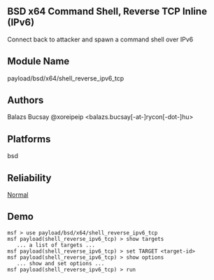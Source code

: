 ## BSD x64 Command Shell, Reverse TCP Inline (IPv6)

Connect back to attacker and spawn a command shell over IPv6


## Module Name
payload/bsd/x64/shell_reverse_ipv6_tcp

## Authors
Balazs Bucsay @xoreipeip <balazs.bucsay[-at-]rycon[-dot-]hu>





## Platforms
bsd

## Reliability
[Normal](https://github.com/rapid7/metasploit-framework/wiki/Exploit-Ranking)

## Demo

```
msf > use payload/bsd/x64/shell_reverse_ipv6_tcp
msf payload(shell_reverse_ipv6_tcp) > show targets
   ... a list of targets ...
msf payload(shell_reverse_ipv6_tcp) > set TARGET <target-id>
msf payload(shell_reverse_ipv6_tcp) > show options
   ... show and set options ...
msf payload(shell_reverse_ipv6_tcp) > run
```
    
    